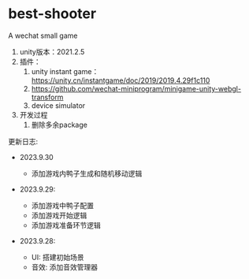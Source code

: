 # best-shooter
A wechat small game


1. unity版本：2021.2.5
2. 插件：
	1. unity instant game：https://unity.cn/instantgame/doc/2019/2019.4.29f1c110
	2. https://github.com/wechat-miniprogram/minigame-unity-webgl-transform
    3. device simulator
3. 开发过程
	1. 删除多余package


更新日志:
- 2023.9.30
	- 添加游戏内鸭子生成和随机移动逻辑

- 2023.9.29:
  	- 添加游戏中鸭子配置 
  	- 添加游戏开始逻辑
	- 添加游戏准备环节逻辑

- 2023.9.28:
	- UI: 搭建初始场景
	- 音效: 添加音效管理器